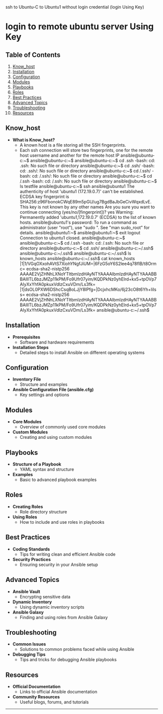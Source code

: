 ssh to Ubuntu-C to Ubuntu1 without login credential (login Using Key)

# login to remote ubuntu server Using Key

## Table of Contents
1. [Know_host](#Know_host)
2. [Installation](#installation)
3. [Configuration](#configuration)
4. [Modules](#modules)
5. [Playbooks](#playbooks)
6. [Roles](#roles)
7. [Best Practices](#best-practices)
8. [Advanced Topics](#advanced-topics)
9. [Troubleshooting](#troubleshooting)
10. [Resources](#resources)

## Know_host
- **What is Know_host?**
  - A known host is a file storing all the SSH fingerprints. 
  - Each ssh connection will store two fingerprints, one for the remote host username and another for the remote host IP 
ansible@ubuntu-c:~$ 
ansible@ubuntu-c:~$ 
ansible@ubuntu-c:~$ cd .ssh
-bash: cd: .ssh: No such file or directory
ansible@ubuntu-c:~$ cd .ssh/
-bash: cd: .ssh/: No such file or directory
ansible@ubuntu-c:~$ cd /.ssh/
-bash: cd: /.ssh/: No such file or directory
ansible@ubuntu-c:~$ cd /.ssh
-bash: cd: /.ssh: No such file or directory 
ansible@ubuntu-c:~$ ls 
testfile
ansible@ubuntu-c:~$ ssh ansible@ubuntu1
The authenticity of host 'ubuntu1 (172.19.0.7)' can't be established.
ECDSA key fingerprint is SHA256:z96FbonokCWqE89m5pGU/ug7BgdBaJbGeCivWqxdLvE.
This key is not known by any other names
Are you sure you want to continue connecting (yes/no/[fingerprint])? yes
Warning: Permanently added 'ubuntu1,172.19.0.7' (ECDSA) to the list of known hosts.
ansible@ubuntu1's password: 
To run a command as administrator (user "root"), use "sudo <command>".
See "man sudo_root" for details.
ansible@ubuntu1:~$ 
ansible@ubuntu1:~$ exit
logout
Connection to ubuntu1 closed.
ansible@ubuntu-c:~$ 
ansible@ubuntu-c:~$ cd /.ssh
-bash: cd: /.ssh: No such file or directory
ansible@ubuntu-c:~$ cd .ssh/
ansible@ubuntu-c:~/.ssh$ 
ansible@ubuntu-c:~/.ssh$ 
ansible@ubuntu-c:~/.ssh$ ls 
known_hosts
ansible@ubuntu-c:~/.ssh$ cat known_hosts 
|1|1/VGqOXxohAVtS7XiohYNgfJiUM=|6FzG5oY6S2lee4q78flB/t8Ormc= ecdsa-sha2-nistp256 AAAAE2VjZHNhLXNoYTItbmlzdHAyNTYAAAAIbmlzdHAyNTYAAABBBAIllTL6bzJMZp11kPM/Fo9Ufr07yim/KQDPkNz0yhElrd+kx5+tpOVp7AIyXxYhfA0pkuxVdlzCxuVDm/Ls3fk=
|1|dsOL0PXW6DShcCsqBoLJjY8IPfg=|DcjxhcMKo/6j23cO8t6Yh+liIss= ecdsa-sha2-nistp256 AAAAE2VjZHNhLXNoYTItbmlzdHAyNTYAAAAIbmlzdHAyNTYAAABBBAIllTL6bzJMZp11kPM/Fo9Ufr07yim/KQDPkNz0yhElrd+kx5+tpOVp7AIyXxYhfA0pkuxVdlzCxuVDm/Ls3fk=
ansible@ubuntu-c:~/.ssh$ 
## Installation
- **Prerequisites**
  - Software and hardware requirements
- **Installation Steps**
  - Detailed steps to install Ansible on different operating systems

## Configuration
- **Inventory File**
  - Structure and examples
- **Ansible Configuration File (ansible.cfg)**
  - Key settings and options

## Modules
- **Core Modules**
  - Overview of commonly used core modules
- **Custom Modules**
  - Creating and using custom modules

## Playbooks
- **Structure of a Playbook**
  - YAML syntax and structure
- **Examples**
  - Basic to advanced playbook examples

## Roles
- **Creating Roles**
  - Role directory structure
- **Using Roles**
  - How to include and use roles in playbooks

## Best Practices
- **Coding Standards**
  - Tips for writing clean and efficient Ansible code
- **Security Practices**
  - Ensuring security in your Ansible setup

## Advanced Topics
- **Ansible Vault**
  - Encrypting sensitive data
- **Dynamic Inventory**
  - Using dynamic inventory scripts
- **Ansible Galaxy**
  - Finding and using roles from Ansible Galaxy

## Troubleshooting
- **Common Issues**
  - Solutions to common problems faced while using Ansible
- **Debugging Tips**
  - Tips and tricks for debugging Ansible playbooks

## Resources
- **Official Documentation**
  - Links to official Ansible documentation
- **Community Resources**
  - Useful blogs, forums, and tutorials

---
